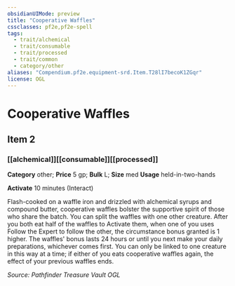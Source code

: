 ```yaml
---
obsidianUIMode: preview
title: "Cooperative Waffles"
cssclasses: pf2e,pf2e-spell
tags:
  - trait/alchemical
  - trait/consumable
  - trait/processed
  - trait/common
  - category/other
aliases: "Compendium.pf2e.equipment-srd.Item.T28lI7becoK1ZGqr"
license: OGL
---
```

# Cooperative Waffles
## Item 2
### [[alchemical]][[consumable]][[processed]]

**Category** other; 
**Price** 5 gp; 
**Bulk** L; **Size** med
**Usage** held-in-two-hands

**Activate** 10 minutes (Interact)

Flash-cooked on a waffle iron and drizzled with alchemical syrups and compound butter, cooperative waffles bolster the supportive spirit of those who share the batch. You can split the waffles with one other creature. After you both eat half of the waffles to Activate them, when one of you uses Follow the Expert to follow the other, the circumstance bonus granted is 1 higher. The waffles' bonus lasts 24 hours or until you next make your daily preparations, whichever comes first. You can only be linked to one creature in this way at a time; if either of you eats cooperative waffles again, the effect of your previous waffles ends.

*Source: Pathfinder Treasure Vault*
*OGL*